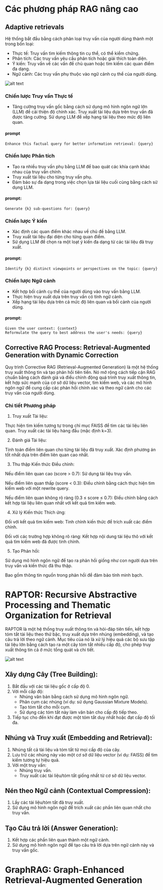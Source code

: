# Các phương pháp RAG nâng cao

## Adaptive retrievals

Hệ thống bắt đầu bằng cách phân loại truy vấn của người dùng thành một trong bốn loại:

- Thực tế: Truy vấn tìm kiếm thông tin cụ thể, có thể kiểm chứng.
- Phân tích: Các truy vấn yêu cầu phân tích hoặc giải thích toàn diện.
- Ý kiến: Truy vấn về các vấn đề chủ quan hoặc tìm kiếm các quan điểm đa dạng.
- Ngữ cảnh: Các truy vấn phụ thuộc vào ngữ cảnh cụ thể của người dùng.

![alt text](image.png)

### Chiến lược Truy vấn Thực tế

- Tăng cường truy vấn gốc bằng cách sử dụng mô hình ngôn ngữ lớn (LLM) để cải thiện độ chính xác.
Truy xuất tài liệu dựa trên truy vấn đã được tăng cường.
Sử dụng LLM để xếp hạng tài liệu theo mức độ liên quan.

#### prompt
    Enhance this factual query for better information retrieval: {query}

### Chiến lược Phân tích

- Tạo ra nhiều truy vấn phụ bằng LLM để bao quát các khía cạnh khác nhau của truy vấn chính.
- Truy xuất tài liệu cho từng truy vấn phụ.
- Đảm bảo sự đa dạng trong việc chọn lựa tài liệu cuối cùng bằng cách sử dụng LLM.

#### prompt:
    Generate {k} sub-questions for: {query}


### Chiến lược Ý kiến

- Xác định các quan điểm khác nhau về chủ đề bằng LLM.
- Truy xuất tài liệu đại diện cho từng quan điểm.
- Sử dụng LLM để chọn ra một loạt ý kiến đa dạng từ các tài liệu đã truy xuất.

#### prompt:
    Identify {k} distinct viewpoints or perspectives on the topic: {query}

### Chiến lược Ngữ cảnh

- Kết hợp bối cảnh cụ thể của người dùng vào truy vấn bằng LLM.
- Thực hiện truy xuất dựa trên truy vấn có tính ngữ cảnh.
- Xếp hạng tài liệu dựa trên cả mức độ liên quan và bối cảnh của người dùng.

#### prompt:
    Given the user context: {context}
    Reformulate the query to best address the user's needs: {query}


## Corrective RAG Process: Retrieval-Augmented Generation with Dynamic Correction

Quy trình Corrective RAG (Retrieval-Augmented Generation) là một hệ thống truy xuất thông tin và tạo phản hồi tiên tiến. Nó mở rộng cách tiếp cận RAG chuẩn bằng cách đánh giá và điều chỉnh động quá trình truy xuất thông tin, kết hợp sức mạnh của cơ sở dữ liệu vector, tìm kiếm web, và các mô hình ngôn ngữ để cung cấp các phản hồi chính xác và theo ngữ cảnh cho các truy vấn của người dùng.

### Chi tiết Phương pháp
1. Truy xuất Tài liệu:

Thực hiện tìm kiếm tương tự trong chỉ mục FAISS để tìm các tài liệu liên quan.
Truy xuất các tài liệu hàng đầu (mặc định k=3).

2. Đánh giá Tài liệu:

Tính toán điểm liên quan cho từng tài liệu đã truy xuất.
Xác định phương án tốt nhất dựa trên điểm liên quan cao nhất.

3. Thu thập Kiến thức Điều chỉnh:

Nếu điểm liên quan cao (score > 0.7): Sử dụng tài liệu truy vấn.

Nếu điểm liên quan thấp (score < 0.3): Điều chỉnh bằng cách thực hiện tìm kiếm web với một rewrite query.

Nếu điểm liên quan không rõ ràng (0.3 ≤ score ≤ 0.7): Điều chỉnh bằng cách kết hợp tài liệu liên quan nhất với kết quả tìm kiếm web.

4. Xử lý Kiến thức Thích ứng:

Đối với kết quả tìm kiếm web: Tinh chỉnh kiến thức để trích xuất các điểm chính.

Đối với các trường hợp không rõ ràng: Kết hợp nội dung tài liệu thô với kết quả tìm kiếm web đã được tinh chỉnh.

5. Tạo Phản hồi:

Sử dụng mô hình ngôn ngữ để tạo ra phản hồi giống như con người dựa trên truy vấn và kiến thức đã thu thập.

Bao gồm thông tin nguồn trong phản hồi để đảm bảo tính minh bạch.

# RAPTOR: Recursive Abstractive Processing and Thematic Organization for Retrieval

RAPTOR là một hệ thống truy xuất thông tin và hỏi-đáp tiên tiến, kết hợp tóm tắt tài liệu theo thứ bậc, truy xuất dựa trên nhúng (embedding), và tạo câu trả lời theo ngữ cảnh. Mục tiêu của nó là xử lý hiệu quả các bộ sưu tập tài liệu lớn bằng cách tạo ra một cây tóm tắt nhiều cấp độ, cho phép truy xuất thông tin cả ở mức tổng quát và chi tiết.

![alt text](image_2.png)

## Xây dựng Cây (Tree Building):
1. Bắt đầu với các tài liệu gốc ở cấp độ 0.
2. Với mỗi cấp độ:
    * Nhúng văn bản bằng cách sử dụng mô hình ngôn ngữ.
    * Phân cụm các nhúng (ví dụ: sử dụng Gaussian Mixture Models).
    * Tạo tóm tắt cho mỗi cụm.
    * Sử dụng các tóm tắt này làm văn bản cho cấp độ tiếp theo.
3. Tiếp tục cho đến khi đạt được một tóm tắt duy nhất hoặc đạt cấp độ tối đa.

## Nhúng và Truy xuất (Embedding and Retrieval):

1. Nhúng tất cả tài liệu và tóm tắt từ mọi cấp độ của cây.
2. Lưu trữ các nhúng này vào một cơ sở dữ liệu vector (ví dụ: FAISS) để tìm kiếm tương tự hiệu quả.
3. Với một truy vấn:
    * Nhúng truy vấn.
    * Truy xuất các tài liệu/tóm tắt giống nhất từ cơ sở dữ liệu vector.

## Nén theo Ngữ cảnh (Contextual Compression):
1. Lấy các tài liệu/tóm tắt đã truy xuất.
2. Sử dụng mô hình ngôn ngữ để trích xuất các phần liên quan nhất cho truy vấn.

## Tạo Câu trả lời (Answer Generation):
1. Kết hợp các phần liên quan thành một ngữ cảnh.
2. Sử dụng mô hình ngôn ngữ để tạo câu trả lời dựa trên ngữ cảnh này và truy vấn gốc.


# GraphRAG: Graph-Enhanced Retrieval-Augmented Generation







